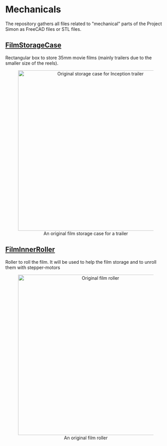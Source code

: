 # Mechanicals

The repository gathers all files related to "mechanical" parts of the Project Simon as FreeCAD files or STL files.

## [FilmStorageCase](FilmStorageCase/README.md)
Rectangular box to store 35mm movie films (mainly trailers due to the smaller size of the reels).
<figure align="center">
    <img src="images/FilmStorageCase/original_film_storage_case.jpg" alt="Original storage case for Inception trailer" width="500">
    <figcaption>An original film storage case for a trailer</figcaption>
</figure>

## [FilmInnerRoller](FilmInnerRoller/README.md)
Roller to roll the film. It will be used to help the film storage and to unroll them with stepper-motors
<figure align="center">
    <img src="images/FilmInnerRoller/original_film_roller.jpg" alt="Original film roller" width="500">
    <figcaption>An original film roller</figcaption>
</figure>
